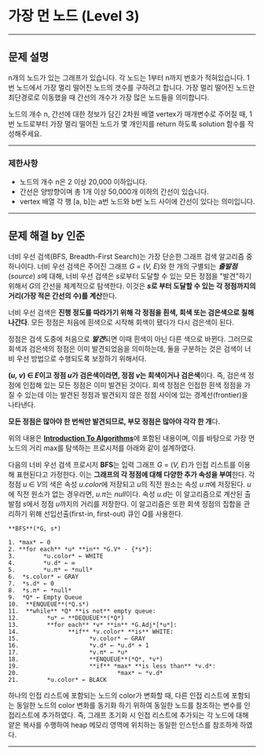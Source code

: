 # 가장 먼 노드 (Level 3)

---

## 문제 설명

n개의 노드가 있는 그래프가 있습니다. 각 노드는 1부터 n까지 번호가 적혀있습니다. 1번 노드에서 가장 멀리 떨어진 노드의 갯수를 구하려고 합니다. 가장 멀리 떨어진 노드란 최단경로로 이동했을 때 간선의 개수가 가장 많은 노드들을 의미합니다.

노드의 개수 n, 간선에 대한 정보가 담긴 2차원 배열 vertex가 매개변수로 주어질 때, 1번 노드로부터 가장 멀리 떨어진 노드가 몇 개인지를 return 하도록 solution 함수를 작성해주세요.

---

### 제한사항

- 노드의 개수 n은 2 이상 20,000 이하입니다.
- 간선은 양방향이며 총 1개 이상 50,000개 이하의 간선이 있습니다.
- vertex 배열 각 행 [a, b]는 a번 노드와 b번 노드 사이에 간선이 있다는 의미입니다.

---

## 문제 해결 by 인준

너비 우선 검색(BFS, Breadth-First Search)는 가장 단순한 그래프 검색 알고리즘 중 하나이다. 너비 우선 검색은 주어진 그래프 *G* = (*V, E*)와 한 개의 구별되는 ***출발점***(*source*) *s*에 대해, 너비 우선 검색은 *s*로부터 도달할 수 있는 모든 정점을 "발견"하기 위해서 *G*의 간선을 체계적으로 탐색한다. 이것은 ***s*로 부터 도달할 수 있는 각 정점까지의 거리(가장 적은 간선의 수)를 계산**한다.

너비 우선 검색은 **진행 정도를 따라가기 위해 각 정점을 흰색, 회색 또는 검은색으로 칠해 나간다**. 모든 정점은 처음에 흰색으로 시작해 회색이 됐다가 다시 검은색이 된다.

정점은 검색 도중에 처음으로 ***발견***되면 이때 흰색이 아닌 다른 색으로 바뀐다. 그러므로 회색과 검은색의 정점은 이미 발견되었음을 의미하는데, 둘을 구분하는 것은 검색이 너비 우선 방법으로 수행되도록 보장하기 위해서다.

**(*u, v*) ∈ *E*이고 정점 *u*가 검은색이라면, 정점 *v*는 회색이거나 검은색**이다. 즉, 검은색 정점에 인접해 있는 모든 정점은 이미 발견된 것이다. 회색 정점은 인접한 흰색 정점을 가질 수 있는데 이는 발견된 정점과 발견되지 않은 정점 사이에 있는 경계선(frontier)을 나타낸다.

**모든 정점은 많아야 한 번씩만 발견되므로, 부모 정점은 많아야 각각 한 개**다.

위의 내용은 [**Introduction To Algorithms**](https://en.wikipedia.org/wiki/Introduction_to_Algorithms)에 포함된 내용이며, 이를 바탕으로 가장 먼 노드의 거리 max를 탐색하는 프로시저를 아래와 같이 설계하였다.

다음의 너비 우선 검색 프로시저 **BFS**는 입력 그래프 *G* = (*V, E*)가 인접 리스트를 이용해 표현된다고 가정한다. 이는 **그래프의 각 정점에 대해 다양한 추가 속성을 부여**한다. 각 정점 *u* ∈ *V*의 색은 속성 *u*.*color*에 저장되고 *u*의 직전 원소는 속성 *u*.*π*에 저장된다. *u*에 직전 원소가 없는 경우라면, *u.π*는 *null*이다. 속성 *u.d*는 이 알고리즘으로 계산된 출발점 *s*에서 정점 *u*까지의 거리를 저장한다. 이 알고리즘은 또한 회색 정점의 집합을 관리하기 위해 선입선출(first-in, first-out) 큐인 *Q*를 사용한다.

    **BFS**(*G, s*)
    
    1. *max* ← 0 
    2. **for each** *u* **in** *G.V* - {*s*}:
    3.        *u.color* ← WHITE
    4.        *u.d* ← ∞
    5.        *u.π* ← *null* 
    6.  *s.color* ← GRAY
    7.  *s.d* ← 0
    8.  *s.π* ← *null*
    9.  *Q* ← Empty Queue
    10.  **ENQUEUE**(*Q.s*)
    11.  **while** *Q* **is not** empty queue:
    12.        *u* ← **DEQUEUE**(*Q*)
    13.        **for each** *v* **in** *G.Adj*[*u*]:
    14.              **if** *v.color* **is** WHITE:
    15.                    *v.color* ← GRAY
    16.                    *v.d* ← *u.d* + 1
    17.                    *v.π* ← *u*
    18.                    **ENQUEUE**(*Q*, *v*)
    19.                    **if** *max* **is less than** *v.d*:
    20.                            *max* ← *v.d* 
    21.        *u.color* ← BLACK

하나의 인접 리스트에 포함되는 노드의 color가 변화할 때, 다른 인접 리스트에 포함되는 동일한 노드의 color 변화를 동기화 하기 위하여 동일한 노드를 참조하는 변수를 인접리스트에 추가하였다. 즉, 그래프 초기화 시 인접 리스트에 추가되는 각 노드에 대해 얕은 복사를 수행하여 heap 메모리 영역에 위치하는 동일한 인스턴스를 참조하게 하였다.

---